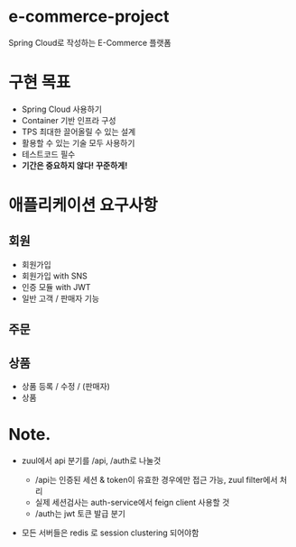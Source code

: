 # e-commerce-project

Spring Cloud로 작성하는 E-Commerce 플랫폼

# 구현 목표


- Spring Cloud 사용하기
- Container 기반 인프라 구성
- TPS 최대한 끌어올릴 수 있는 설계
- 활용할 수 있는 기술 모두 사용하기
- 테스트코드 필수
- **기간은 중요하지 않다! 꾸준하게!**


# 애플리케이션 요구사항

## 회원
- 회원가입
- 회원가입 with SNS 
- 인증 모듈 with JWT
- 일반 고객 / 판매자 기능


## 주문



## 상품

- 상품 등록 / 수정 /  (판매자)
- 상품


# Note.

- zuul에서 api 분기를 /api, /auth로 나눌것
  - /api는 인증된 세션 & token이 유효한 경우에만 접근 가능, zuul filter에서 처리
  - 실제 세션검사는 auth-service에서 feign client 사용할 것
  - /auth는 jwt 토큰 발급 분기

- 모든 서버들은 redis 로 session clustering 되어야함


